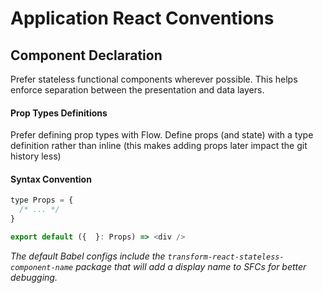 # Application React Conventions

## Component Declaration

Prefer stateless functional components wherever possible. This helps enforce
separation between the presentation and data layers.

#### Prop Types Definitions

Prefer defining prop types with Flow. Define props (and state) with a type
definition rather than inline (this makes adding props later impact the git
history less)

#### Syntax Convention

```javascript
type Props = {
  /* ... */
}

export default ({  }: Props) => <div />
```

_The default Babel configs include the
`transform-react-stateless-component-name` package that will add a display name
to SFCs for better debugging._
